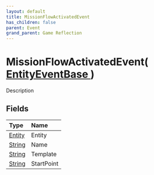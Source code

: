 ```yaml
---
layout: default
title: MissionFlowActivatedEvent
has_children: false
parent: Event
grand_parent: Game Reflection
---
```

# MissionFlowActivatedEvent( [ EntityEventBase ](/riftbreaker-wiki/docs/game-reflection/events/entity_event_base/) )
Description 

## Fields

| Type | Name |
|:----------|:--------------|
| [Entity](/riftbreaker-wiki/docs/game-reflection/classes/entity/) | Entity |
| [String](/riftbreaker-wiki/docs/game-reflection/components/string/) | Name |
| [String](/riftbreaker-wiki/docs/game-reflection/components/string/) | Template |
| [String](/riftbreaker-wiki/docs/game-reflection/components/string/) | StartPoint |

